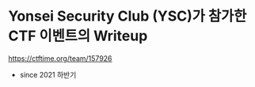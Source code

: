 # Yonsei Security Club (YSC)가 참가한 CTF 이벤트의 Writeup

https://ctftime.org/team/157926

- since 2021 하반기
